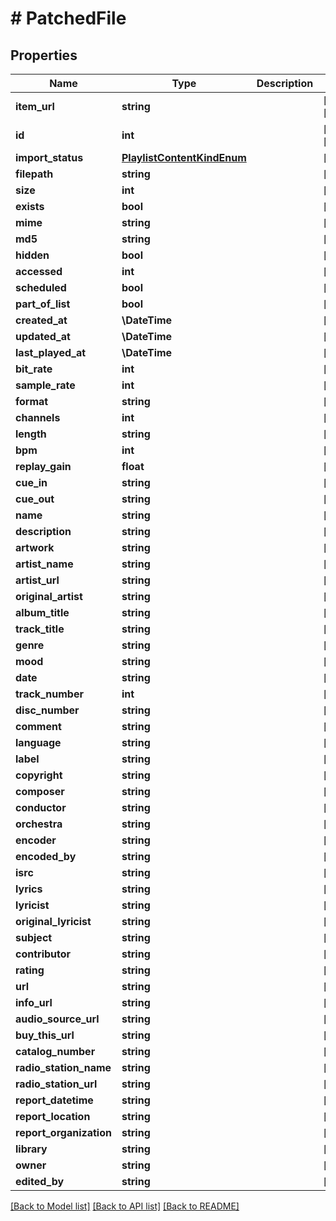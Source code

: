 # # PatchedFile

## Properties

Name | Type | Description | Notes
------------ | ------------- | ------------- | -------------
**item_url** | **string** |  | [optional] [readonly]
**id** | **int** |  | [optional] [readonly]
**import_status** | [**PlaylistContentKindEnum**](PlaylistContentKindEnum.md) |  | [optional]
**filepath** | **string** |  | [optional]
**size** | **int** |  | [optional]
**exists** | **bool** |  | [optional]
**mime** | **string** |  | [optional]
**md5** | **string** |  | [optional]
**hidden** | **bool** |  | [optional]
**accessed** | **int** |  | [optional]
**scheduled** | **bool** |  | [optional]
**part_of_list** | **bool** |  | [optional]
**created_at** | **\DateTime** |  | [optional]
**updated_at** | **\DateTime** |  | [optional]
**last_played_at** | **\DateTime** |  | [optional]
**bit_rate** | **int** |  | [optional]
**sample_rate** | **int** |  | [optional]
**format** | **string** |  | [optional]
**channels** | **int** |  | [optional]
**length** | **string** |  | [optional]
**bpm** | **int** |  | [optional]
**replay_gain** | **float** |  | [optional]
**cue_in** | **string** |  | [optional]
**cue_out** | **string** |  | [optional]
**name** | **string** |  | [optional]
**description** | **string** |  | [optional]
**artwork** | **string** |  | [optional]
**artist_name** | **string** |  | [optional]
**artist_url** | **string** |  | [optional]
**original_artist** | **string** |  | [optional]
**album_title** | **string** |  | [optional]
**track_title** | **string** |  | [optional]
**genre** | **string** |  | [optional]
**mood** | **string** |  | [optional]
**date** | **string** |  | [optional]
**track_number** | **int** |  | [optional]
**disc_number** | **string** |  | [optional]
**comment** | **string** |  | [optional]
**language** | **string** |  | [optional]
**label** | **string** |  | [optional]
**copyright** | **string** |  | [optional]
**composer** | **string** |  | [optional]
**conductor** | **string** |  | [optional]
**orchestra** | **string** |  | [optional]
**encoder** | **string** |  | [optional]
**encoded_by** | **string** |  | [optional]
**isrc** | **string** |  | [optional]
**lyrics** | **string** |  | [optional]
**lyricist** | **string** |  | [optional]
**original_lyricist** | **string** |  | [optional]
**subject** | **string** |  | [optional]
**contributor** | **string** |  | [optional]
**rating** | **string** |  | [optional]
**url** | **string** |  | [optional]
**info_url** | **string** |  | [optional]
**audio_source_url** | **string** |  | [optional]
**buy_this_url** | **string** |  | [optional]
**catalog_number** | **string** |  | [optional]
**radio_station_name** | **string** |  | [optional]
**radio_station_url** | **string** |  | [optional]
**report_datetime** | **string** |  | [optional]
**report_location** | **string** |  | [optional]
**report_organization** | **string** |  | [optional]
**library** | **string** |  | [optional]
**owner** | **string** |  | [optional]
**edited_by** | **string** |  | [optional]

[[Back to Model list]](../../README.md#models) [[Back to API list]](../../README.md#endpoints) [[Back to README]](../../README.md)
